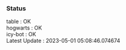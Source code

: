 ### Status


table : OK  
hogwarts : OK  
icy-bot : OK  
Latest Update : 2023-05-01 05:08:46.074674
